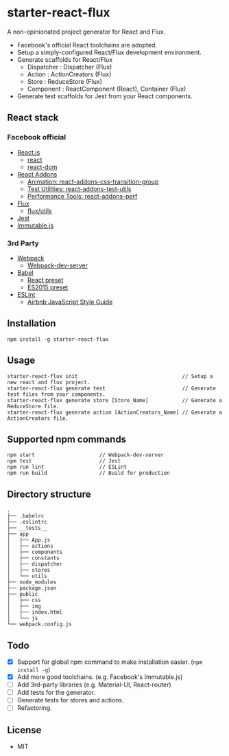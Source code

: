 # starter-react-flux

A non-opinionated project generator for React and Flux.

- Facebook's official React toolchains are adopted.
- Setup a simply-configured React/Flux development environment.
- Generate scaffolds for React/Flux
  - Dispatcher     : Dispatcher (Flux)
  - Action         : ActionCreators (Flux)
  - Store          : ReduceStore (Flux)
  - Component      : ReactComponent (React), Container (Flux)
- Generate test scaffolds for Jest from your React components.

## React stack

### Facebook official

- [React.js](http://facebook.github.io/react/)
  - [react](https://facebook.github.io/react/index.html)
  - [react-dom](https://facebook.github.io/react/index.html)
- [React Addons](https://facebook.github.io/react/docs/addons.html)
  - [Animation: react-addons-css-transition-group](https://facebook.github.io/react/docs/animation.html)
  - [Test Utilities: react-addons-test-utils](https://facebook.github.io/react/docs/test-utils.html)
  - [Performance Tools: react-addons-perf](https://facebook.github.io/react/docs/perf.html)
- [Flux](https://facebook.github.io/flux/)
  - [flux/utils](https://facebook.github.io/flux/docs/flux-utils.html)
- [Jest](https://facebook.github.io/jest/)
- [Immutable.js](https://facebook.github.io/immutable-js/)

### 3rd Party

- [Webpack](https://webpack.github.io)
  - [Webpack-dev-server](https://webpack.github.io/docs/webpack-dev-server.html)
- [Babel](https://babeljs.io)
  - [React preset](http://babeljs.io/docs/plugins/preset-react/)
  - [ES2015 preset](https://babeljs.io/docs/plugins/preset-es2015/)
- [ESLint](http://eslint.org)
  - [Airbnb JavaScript Style Guide](https://github.com/airbnb/javascript)

## Installation

```
npm install -g starter-react-flux
```

## Usage

```
starter-react-flux init                                  // Setup a new react and flux project.
starter-react-flux generate test                         // Generate test files from your components.
starter-react-flux generate store [Store_Name]           // Generate a ReduceStore file.
starter-react-flux generate action [ActionCreators_Name] // Generate a ActionCreators file.
```

## Supported npm commands

```
npm start                     // Webpack-dev-server
npm test                      // Jest
npm run lint                  // ESLint
npm run build                 // Build for production
```

## Directory structure

```
.
├── .babelrc
├── .eslintrc
├── __tests__
├── app
│   ├── App.js
│   ├── actions
│   ├── components
│   ├── constants
│   ├── dispatcher
│   ├── stores 
│   └── utils
├── node_modules
├── package.json
├── public
│   ├── css
│   ├── img
│   ├── index.html
│   └── js
└── webpack.config.js
```

## Todo

- [x] Support for global npm command to make installation easier. (`npm install -g`)
- [x] Add more good toolchains. (e.g. Facebook's Immutable.js)
- [ ] Add 3rd-party libraries (e.g. Material-UI, React-router)
- [ ] Add tests for the generator.
- [ ] Generate tests for stores and actions.
- [ ] Refactoring.

## License

- MIT



